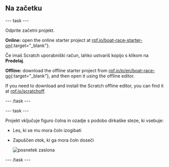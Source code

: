 ## Na začetku

\--- task \---

Odprite začetni projekt.

**Online:** open the online starter project at [rpf.io/boat-race-starter-on](https://rpf.io/boat-race-starter-on){:target="_blank"}.

Če imaš Scratch uporabniški račun, lahko ustvariš kopijo s klikom na **Predelaj**.

**Offline:** download the offline starter project from [rpf.io/p/en/boat-race-go](https://rpf.io/p/en/boat-race-go){:target="_blank"}, and then open it using the offline editor.

If you need to download and install the Scratch offline editor, you can find it at [rpf.io/scratchoff](https://rpf.io/scratchoff).

\--- /task \---

\--- task \---

Projekt vključuje figuro čolna in ozadje s podobo dirkaške steze, ki vsebuje:

- Les, ki se mu mora čoln izogibati
- Zapuščen otok, ki ga mora čoln doseči
    
    ![posnetek zaslona](images/boat-starter.png)

\--- /task \---